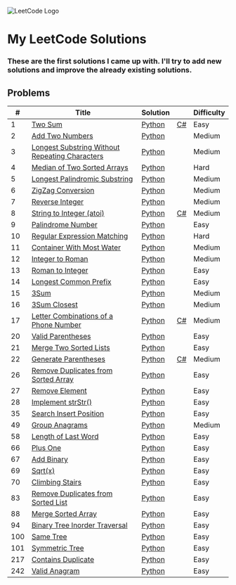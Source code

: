 ![LeetCode Logo](https://assets.leetcode.com/static_assets/public/webpack_bundles/images/logo-dark.e99485d9b.svg)

# My LeetCode Solutions

### These are the first solutions I came up with. I'll try to add new solutions and improve the already existing solutions.

## Problems

| #   | Title                                                                                                                           | Solution                                                                       |                                                              | Difficulty |
| --- | ------------------------------------------------------------------------------------------------------------------------------- | ------------------------------------------------------------------------------ | ------------------------------------------------------------ | ---------- |
| 1   | [Two Sum](https://leetcode.com/problems/two-sum/)                                                                               | [Python](./solutions/python/two_sums.py)                                       | [C#](./solutions/csharp/TwoSum.cs)                           | Easy       |
| 2   | [Add Two Numbers](https://leetcode.com/problems/add-two-numbers/)                                                               | [Python](./solutions/python/add_two_numbers.py)                                |                                                              | Medium     |
| 3   | [Longest Substring Without Repeating Characters](https://leetcode.com/problems/longest-substring-without-repeating-characters/) | [Python](./solutions/python/longest_substring_without_repeating_characters.py) |                                                              | Medium     |
| 4   | [Median of Two Sorted Arrays](https://leetcode.com/problems/median-of-two-sorted-arrays/)                                       | [Python](./solutions/python/median_of_two_sorted_arrays.py)                    |                                                              | Hard       |
| 5   | [Longest Palindromic Substring](https://leetcode.com/problems/longest-palindromic-substring/)                                   | [Python](./solutions/python/longest_palindromic_substring.py)                  |                                                              | Medium     |
| 6   | [ZigZag Conversion](https://leetcode.com/problems/zigzag-conversion/)                                                           | [Python](./solutions/python/zigzag_conversion.py)                              |                                                              | Medium     |
| 7   | [Reverse Integer](https://leetcode.com/problems/reverse-integer/)                                                               | [Python](./solutions/python/reverse_integer.py)                                |                                                              | Medium     |
| 8   | [String to Integer (atoi)](https://leetcode.com/problems/string-to-integer-atoi/)                                               | [Python](./solutions/python/string_to_integer_atoi.py)                         | [C#](./solutions/csharp/StringToIntegerAtoi.cs)              | Medium     |
| 9   | [Palindrome Number](https://leetcode.com/problems/palindrome-number/)                                                           | [Python](./solutions/python/palindrome_number.py)                              |                                                              | Easy       |
| 10  | [Regular Expression Matching](https://leetcode.com/problems/regular-expression-matching/)                                       | [Python](./solutions/python/regular_expression_matching.py)                    |                                                              | Hard       |
| 11  | [Container With Most Water](https://leetcode.com/problems/container-with-most-water/)                                           | [Python](./solutions/python/container_with_most_water.py)                      |                                                              | Medium     |
| 12  | [Integer to Roman](https://leetcode.com/problems/integer-to-roman/)                                                             | [Python](./solutions/python/integer_to_roman.py)                               |                                                              | Medium     |
| 13  | [Roman to Integer](https://leetcode.com/problems/roman-to-integer/)                                                             | [Python](./solutions/python/roman_to_integer.py)                               |                                                              | Easy       |
| 14  | [Longest Common Prefix](https://leetcode.com/problems/longest-common-prefix/)                                                   | [Python](./solutions/python/longest_common_prefix.py)                          |                                                              | Easy       |
| 15  | [3Sum](https://leetcode.com/problems/3sum/)                                                                                     | [Python](./solutions/python/three_sum.py)                                      |                                                              | Medium     |
| 16  | [3Sum Closest](https://leetcode.com/problems/3sum-closest/)                                                                     | [Python](./solutions/python/three_sum_closest.py)                              |                                                              | Medium     |
| 17  | [Letter Combinations of a Phone Number](https://leetcode.com/problems/letter-combinations-of-a-phone-number/)                   | [Python](./solutions/python/letter_combinations_of_a_phone_number.py)          | [C#](./solutions/csharp/LetterCombinationsOfAPhoneNumber.cs) | Medium     |
| 20  | [Valid Parentheses](https://leetcode.com/problems/valid-parentheses/)                                                           | [Python](./solutions/python/valid_parentheses.py)                              |                                                              | Easy       |
| 21  | [Merge Two Sorted Lists](https://leetcode.com/problems/merge-two-sorted-lists/)                                                 | [Python](./solutions/python/merge_two_sorted_lists.py)                         |                                                              | Easy       |
| 22  | [Generate Parentheses](https://leetcode.com/problems/generate-parentheses/)                                                     | [Python](./solutions/python/generate_parentheses.py)                           | [C#](./solutions/csharp/GenerateParentheses.cs)              | Medium     |
| 26  | [Remove Duplicates from Sorted Array](https://leetcode.com/problems/remove-duplicates-from-sorted-array/)                       | [Python](./solutions/python/remove_duplicates_from_sorted_array.py)            |                                                              | Easy       |
| 27  | [Remove Element](https://leetcode.com/problems/remove-element/)                                                                 | [Python](./solutions/python/remove_element.py)                                 |                                                              | Easy       |
| 28  | [Implement strStr()](https://leetcode.com/problems/implement-strstr/)                                                           | [Python](./solutions/python/strStr.py)                                         |                                                              | Easy       |
| 35  | [Search Insert Position](https://leetcode.com/problems/search-insert-position/)                                                 | [Python](./solutions/python/search_insert_position.py)                         |                                                              | Easy       |
| 49  | [Group Anagrams](https://leetcode.com/problems/group-anagrams/)                                                                 | [Python](./solutions/python/group_anagrams.py)                                 |                                                              | Medium     |
| 58  | [Length of Last Word](https://leetcode.com/problems/length-of-last-word/)                                                       | [Python](./solutions/python/length_of_last_word.py)                            |                                                              | Easy       |
| 66  | [Plus One](https://leetcode.com/problems/plus-one/)                                                                             | [Python](./solutions/python/plus_one.py)                                       |                                                              | Easy       |
| 67  | [Add Binary](https://leetcode.com/problems/add-binary/)                                                                         | [Python](./solutions/python/add_binary.py)                                     |                                                              | Easy       |
| 69  | [Sqrt(x)](https://leetcode.com/problems/sqrtx/)                                                                                 | [Python](./solutions/python/sqrtx.py)                                          |                                                              | Easy       |
| 70  | [Climbing Stairs](https://leetcode.com/problems/climbing-stairs/)                                                               | [Python](./solutions/python/climbing_stairs.py)                                |                                                              | Easy       |
| 83  | [Remove Duplicates from Sorted List](https://leetcode.com/problems/remove-duplicates-from-sorted-list/)                         | [Python](./solutions/python/remove_duplicates_from_sorted_list.py)             |                                                              | Easy       |
| 88  | [Merge Sorted Array](https://leetcode.com/problems/merge-sorted-array/)                                                         | [Python](./solutions/python/merge_sorted_array.py)                             |                                                              | Easy       |
| 94  | [Binary Tree Inorder Traversal](https://leetcode.com/problems/binary-tree-inorder-traversal/)                                   | [Python](./solutions/python/binary_tree_inorder_traversal.py)                  |                                                              | Easy       |
| 100 | [Same Tree](https://leetcode.com/problems/same-tree/)                                                                           | [Python](./solutions/python/same_tree.py)                                      |                                                              | Easy       |
| 101 | [Symmetric Tree](https://leetcode.com/problems/symmetric-tree/)                                                                 | [Python](./solutions/python/symmetric_tree.py)                                 |                                                              | Easy       |
| 217 | [Contains Duplicate](https://leetcode.com/problems/contains-duplicate/)                                                         | [Python](./solutions/python/contains_duplicate.py)                             |                                                              | Easy       |
| 242 | [Valid Anagram](https://leetcode.com/problems/valid-anagram/)                                                                   | [Python](./solutions/python/valid_anagram.py)                                  |                                                              | Easy       |
